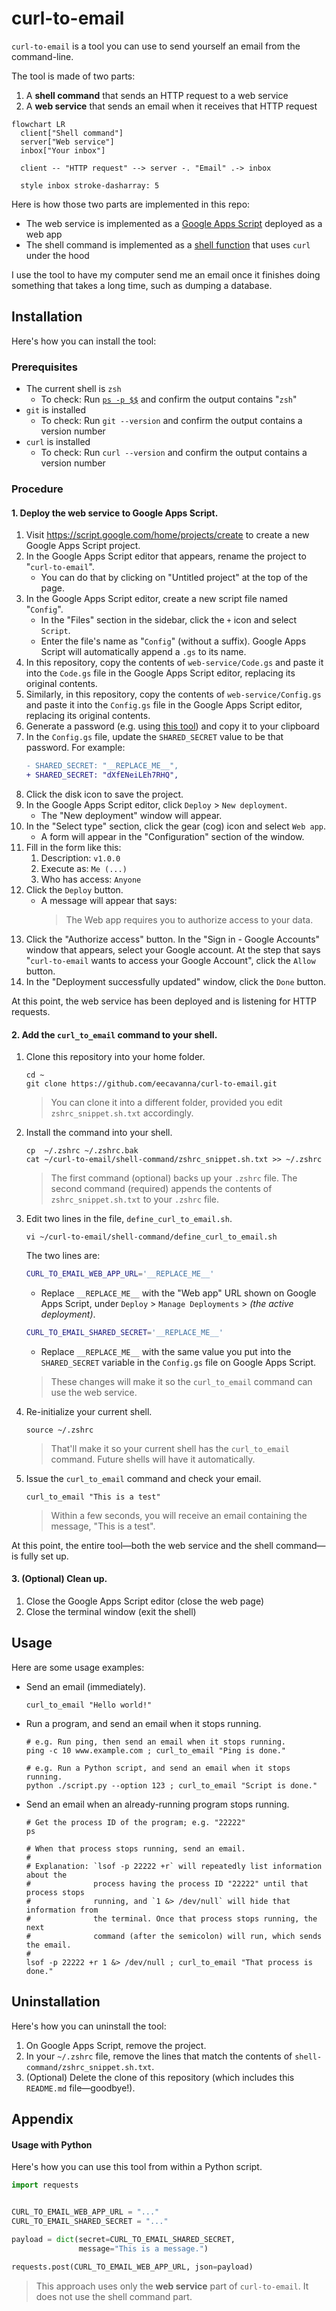 # curl-to-email

`curl-to-email` is a tool you can use to send yourself an email from the command-line.

The tool is made of two parts:

1. A **shell command** that sends an HTTP request to a web service
2. A **web service** that sends an email when it receives that HTTP request

```mermaid
flowchart LR
  client["Shell command"]
  server["Web service"]
  inbox["Your inbox"]

  client -- "HTTP request" --> server -. "Email" .-> inbox

  style inbox stroke-dasharray: 5
```

Here is how those two parts are implemented in this repo:

- The web service is implemented as a [Google Apps Script](https://www.google.com/script/start/) deployed as a web app
- The shell command is implemented as a [shell function](https://github.com/rothgar/mastering-zsh/blob/master/docs/helpers/functions.md) that uses `curl` under the hood

I use the tool to have my computer send me an email once it finishes doing something that takes a long time, such as dumping a database.

## Installation

Here's how you can install the tool:

### Prerequisites

- The current shell is `zsh`
    - To check: Run [`ps -p $$`](https://askubuntu.com/a/590903) and confirm the output contains "`zsh`"
- `git` is installed
    - To check: Run `git --version` and confirm the output contains a version number
- `curl` is installed
    - To check: Run `curl --version` and confirm the output contains a version number

### Procedure

#### 1. Deploy the web service to Google Apps Script.

1. Visit https://script.google.com/home/projects/create to create a new Google Apps Script project.
1. In the Google Apps Script editor that appears, rename the project to "`curl-to-email`".
    - You can do that by clicking on "Untitled project" at the top of the page.
1. In the Google Apps Script editor, create a new script file named "`Config`".
    - In the "Files" section in the sidebar, click the `+` icon and select `Script`.
    - Enter the file's name as "`Config`" (without a suffix). Google Apps Script will automatically append a `.gs` to its name.
1. In this repository, copy the contents of `web-service/Code.gs` and paste it into the `Code.gs` file in the Google Apps Script editor, replacing its original contents.
1. Similarly, in this repository, copy the contents of `web-service/Config.gs` and paste it into the `Config.gs` file in the Google Apps Script editor, replacing its original contents.
1. Generate a password (e.g. using [this tool](https://bitwarden.com/password-generator/)) and copy it to your clipboard
1. In the `Config.gs` file, update the `SHARED_SECRET` value to be that password. For example:
   ```diff
   - SHARED_SECRET: "__REPLACE_ME__",
   + SHARED_SECRET: "dXfENeiLEh7RHQ",
   ```
1. Click the disk icon to save the project.
1. In the Google Apps Script editor, click `Deploy` > `New deployment`.
    - The "New deployment" window will appear.
1. In the "Select type" section, click the gear (cog) icon and select `Web app`.
    - A form will appear in the "Configuration" section of the window.
1. Fill in the form like this:
    1. Description: `v1.0.0`
    1. Execute as: `Me (...)`
    1. Who has access: `Anyone`
1. Click the `Deploy` button.
    - A message will appear that says:
      > The Web app requires you to authorize access to your data.
1. Click the "Authorize access" button. In the "Sign in - Google Accounts" window that appears, select your Google account. At the step that says "`curl-to-email` wants to access your Google Account", click the `Allow` button.
1. In the "Deployment successfully updated" window, click the `Done` button.

At this point, the web service has been deployed and is listening for HTTP requests.

#### 2. Add the `curl_to_email` command to your shell.

1. Clone this repository into your home folder.
    ```shell
    cd ~
    git clone https://github.com/eecavanna/curl-to-email.git
    ```
    > You can clone it into a different folder, provided you edit `zshrc_snippet.sh.txt` accordingly.
1. Install the command into your shell.
    ```shell
    cp  ~/.zshrc ~/.zshrc.bak
    cat ~/curl-to-email/shell-command/zshrc_snippet.sh.txt >> ~/.zshrc
    ```
    > The first command (optional) backs up your `.zshrc` file. The second command (required) appends the contents of `zshrc_snippet.sh.txt` to your `.zshrc` file.
1. Edit two lines in the file, `define_curl_to_email.sh`.
    ```shell
    vi ~/curl-to-email/shell-command/define_curl_to_email.sh
    ```
    The two lines are:
    ```sh
    CURL_TO_EMAIL_WEB_APP_URL='__REPLACE_ME__'
    ```
    - Replace `__REPLACE_ME__` with the "Web app" URL shown on Google Apps Script, under `Deploy` > `Manage Deployments` > _(the active deployment)_.
    ```sh
    CURL_TO_EMAIL_SHARED_SECRET='__REPLACE_ME__'
    ```
    - Replace `__REPLACE_ME__` with the same value you put into the `SHARED_SECRET` variable in the `Config.gs` file on Google Apps Script.
    > These changes will make it so the `curl_to_email` command can use the web service.
1. Re-initialize your current shell.
    ```shell
    source ~/.zshrc
    ```
    > That'll make it so your current shell has the `curl_to_email` command. Future shells will have it automatically.
1. Issue the `curl_to_email` command and check your email.
    ```shell
    curl_to_email "This is a test"
    ```
    > Within a few seconds, you will receive an email containing the message, "This is a test".

At this point, the entire tool—both the web service and the shell command—is fully set up.

#### 3. (Optional) Clean up.

1. Close the Google Apps Script editor (close the web page)
1. Close the terminal window (exit the shell)

## Usage

Here are some usage examples:

- Send an email (immediately).
  ```shell
  curl_to_email "Hello world!"
  ```
- Run a program, and send an email when it stops running.
  ```shell
  # e.g. Run ping, then send an email when it stops running.
  ping -c 10 www.example.com ; curl_to_email "Ping is done."

  # e.g. Run a Python script, and send an email when it stops running.
  python ./script.py --option 123 ; curl_to_email "Script is done."
  ```
- Send an email when an already-running program stops running.
  ```shell
  # Get the process ID of the program; e.g. "22222"
  ps
  
  # When that process stops running, send an email.
  #
  # Explanation: `lsof -p 22222 +r` will repeatedly list information about the
  #              process having the process ID "22222" until that process stops
  #              running, and `1 &> /dev/null` will hide that information from
  #              the terminal. Once that process stops running, the next
  #              command (after the semicolon) will run, which sends the email.
  #              
  lsof -p 22222 +r 1 &> /dev/null ; curl_to_email "That process is done."
  ```

## Uninstallation

Here's how you can uninstall the tool:

1. On Google Apps Script, remove the project.
1. In your `~/.zshrc` file, remove the lines that match the contents of `shell-command/zshrc_snippet.sh.txt`.
1. (Optional) Delete the clone of this repository (which includes this `README.md` file—goodbye!).

## Appendix

#### Usage with Python

Here's how you can use this tool from within a Python script.

```py
import requests


CURL_TO_EMAIL_WEB_APP_URL = "..."
CURL_TO_EMAIL_SHARED_SECRET = "..."

payload = dict(secret=CURL_TO_EMAIL_SHARED_SECRET,
               message="This is a message.")

requests.post(CURL_TO_EMAIL_WEB_APP_URL, json=payload)
```

> This approach uses only the **web service** part of `curl-to-email`. It does not use the shell command part.
